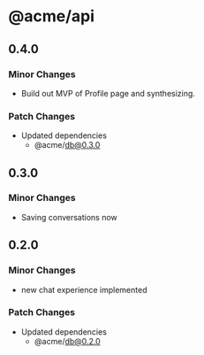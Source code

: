 # @acme/api

## 0.4.0

### Minor Changes

- Build out MVP of Profile page and synthesizing.

### Patch Changes

- Updated dependencies
  - @acme/db@0.3.0

## 0.3.0

### Minor Changes

- Saving conversations now

## 0.2.0

### Minor Changes

- new chat experience implemented

### Patch Changes

- Updated dependencies
  - @acme/db@0.2.0
